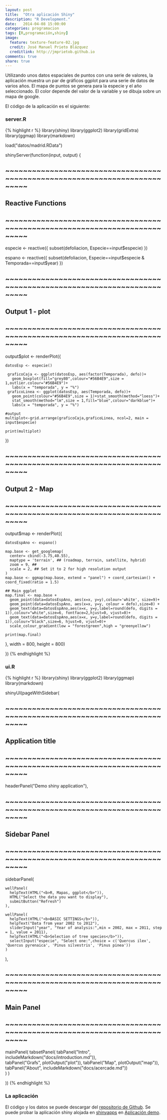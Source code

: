 ```yaml
---
layout: post
title:  "Otra aplicación Shiny"
description: "R Development."
date:   2014-04-08 15:00:00
categories: programacion
tags: [R,programación,shiny]
image:
  feature: texture-feature-02.jpg
  credit: José Manuel Prieto Blázquez
  creditlink: http://jmprietob.github.io
comments: true
share: true
---
```


Utilizando unos datos espaciales de puntos con una serie de valores, la aplicación muestra un par de gráficos ggplot para una serie de datos de varios años. 
El mapa de puntos se genera para la especie y el año seleccionado. El color depende del valor de la variable y se dibuja sobre un mapa de google.

El código de la aplicación es el siguiente:

### server.R

{% highlight r %}
library(shiny)
library(ggplot2)
library(gridExtra)
library(ggmap)
library(markdown)

load("datos/madrid.RData")

shinyServer(function(input, output) {

  ## ~~~~~~~~~~~~~~~~~~~~~~~~~~~~~~~~~~~~~~~~~~~~~~~~~~~~~~~~~~~~~~~~~~~~~~~~~~~
  ## Reactive Functions
  ## ~~~~~~~~~~~~~~~~~~~~~~~~~~~~~~~~~~~~~~~~~~~~~~~~~~~~~~~~~~~~~~~~~~~~~~~~~~~
 
  especie <- reactive({
    subset(defoliacion, Especie==input$especie) 
  })
  
  espano <- reactive({
    subset(defoliacion, Especie==input$especie & Temporada==input$year)
  })
  
  ## ~~~~~~~~~~~~~~~~~~~~~~~~~~~~~~~~~~~~~~~~~~~~~~~~~~~~~~~~~~~~~~~~~~~~~~~~~~~
  ## Output 1 - plot
  ## ~~~~~~~~~~~~~~~~~~~~~~~~~~~~~~~~~~~~~~~~~~~~~~~~~~~~~~~~~~~~~~~~~~~~~~~~~~~
  
  output$plot <- renderPlot({
    
    datosEsp <- especie()
    
     graficoCaja <- ggplot(datosEsp, aes(factor(Temporada), defo))+
       geom_boxplot(fill="grey80",colour="#56B4E9",size = 1,outlier.colour="#56B4E9")+
       labs(x = "temporada", y = "%")
     graficoLinea <- ggplot(datosEsp, aes(Temporada, defo))+
       geom_point(colour="#56B4E9",size = 1)+stat_smooth(method="loess")+
       stat_smooth(method="lm",size = 1,fill="blue",colour="darkblue")+
       labs(x = "temporada", y = "%")
     
    #output
    multiplot<-grid.arrange(graficoCaja,graficoLinea, ncol=2, main = input$especie)
    
    print(multiplot)
    
  })
  
  ## ~~~~~~~~~~~~~~~~~~~~~~~~~~~~~~~~~~~~~~~~~~~~~~~~~~~~~~~~~~~~~~~~~~~~~~~~~~~
  ## Output 2 - Map
  ## ~~~~~~~~~~~~~~~~~~~~~~~~~~~~~~~~~~~~~~~~~~~~~~~~~~~~~~~~~~~~~~~~~~~~~~~~~~~
  
  output$map <- renderPlot({
    
    datosEspAno <- espano()
    
    map.base <- get_googlemap(
      center= cbind(-3.75,40.55),
      maptype = 'terrain', ## (roadmap, terrain, satellite, hybrid)
      zoom = 9, ## 
      scale = 2, ## Set it to 2 for high resolution output
    )    
    map.base <- ggmap(map.base, extend = "panel") + coord_cartesian() + coord_fixed(ratio = 1.5)
    
    ## Main ggplot
    map.final <- map.base +
      geom_point(data=datosEspAno, aes(x=x, y=y),colour='white', size=9)+
      geom_point(data=datosEspAno, aes(x=x, y=y, colour = defo),size=8) +
      geom_text(data=datosEspAno,aes(x=x, y=y,label=round(defo, digits = 1)),colour="white",size=6, fontface=2,hjust=0, vjust=0)+
      geom_text(data=datosEspAno,aes(x=x, y=y,label=round(defo, digits = 1)),colour="black",size=6, hjust=0, vjust=0)+
      scale_colour_gradient(low = "forestgreen",high = "greenyellow")      
    
    print(map.final)
    
  }, width = 800, height = 800)

})
{% endhighlight %}

### ui.R
{% highlight r %}
library(shiny)
library(ggplot2)
library(ggmap)
library(markdown)

shinyUI(pageWithSidebar(
  
  ## ~~~~~~~~~~~~~~~~~~~~~~~~~~~~~~~~~~~~~~~~~~~~~~~~~~~~~~~~~~~~~~~~~~~~~~~~~~~
  ## Application title
  ## ~~~~~~~~~~~~~~~~~~~~~~~~~~~~~~~~~~~~~~~~~~~~~~~~~~~~~~~~~~~~~~~~~~~~~~~~~~~
  headerPanel("Demo shiny application"),
  
  ## ~~~~~~~~~~~~~~~~~~~~~~~~~~~~~~~~~~~~~~~~~~~~~~~~~~~~~~~~~~~~~~~~~~~~~~~~~~~
  ## Sidebar Panel
  ## ~~~~~~~~~~~~~~~~~~~~~~~~~~~~~~~~~~~~~~~~~~~~~~~~~~~~~~~~~~~~~~~~~~~~~~~~~~~
  sidebarPanel(
    
    wellPanel(
      helpText(HTML("<b>R, Mapas, ggplot</b>")),
      HTML("Select the data you want to display"),
      submitButton("Refresh")
    ),
    
    wellPanel(
      helpText(HTML("<b>BASIC SETTINGS</b>")),     
      helpText("Data from year 2002 to 2012"),
      sliderInput("year", "Year of analysis:",min = 2002, max = 2011, step = 1, value = 2011),
      helpText(HTML("<b>Selection of tree species</b>")),
      selectInput("especie", "Select one:",choice = c('Quercus ilex', 'Quercus pyrenaica', 'Pinus silvestris', 'Pinus pinea'))
    )   
  ),
  
  ## ~~~~~~~~~~~~~~~~~~~~~~~~~~~~~~~~~~~~~~~~~~~~~~~~~~~~~~~~~~~~~~~~~~~~~~~~~~~
  ## Main Panel
  ## ~~~~~~~~~~~~~~~~~~~~~~~~~~~~~~~~~~~~~~~~~~~~~~~~~~~~~~~~~~~~~~~~~~~~~~~~~~~
  
  mainPanel(
    tabsetPanel(
      tabPanel("Intro", includeMarkdown("docs/introduction.md")),     
      tabPanel("Grafs", plotOutput("plot")),
      tabPanel("Map", plotOutput("map")),
      tabPanel("About", includeMarkdown("docs/acercade.md"))        
    )
  )
  
))
{% endhighlight %}

### La aplicación
El código y los datos se puede descargar del
[repositorio de Github](https://github.com/jmprietob/rapps/tree/master/demo). Se puede probar la aplicación shiny alojada en [shinyapps](https://my.shinyapps.io/) en [Aplicación demo](https://jmprietob.shinyapps.io/demo/).

